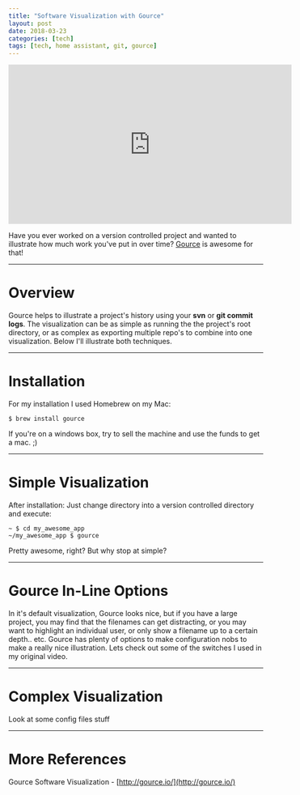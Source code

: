 ```yaml
---
title: "Software Visualization with Gource"
layout: post
date: 2018-03-23
categories: [tech]
tags: [tech, home assistant, git, gource]
---
```

<div class="embed-responsive embed-responsive-16by9">
  <iframe width="560" height="315" src="https://www.youtube.com/embed/1KsAT8h9phc?rel=0&amp;showinfo=0" frameborder="0" allow="autoplay; encrypted-media" allowfullscreen></iframe>
</div>

Have you ever worked on a version controlled project and wanted to illustrate how much work you've put in over time? [Gource](http://gource.io/) is awesome for that!


----------------------------------

# Overview
Gource helps to illustrate a project's history using your **svn** or **git commit logs**. The visualization can be as simple as running the the project's root directory, or as complex as exporting multiple repo's to combine into one visualization. Below I'll illustrate both techniques.


----------------------------------

# Installation
For my installation I used Homebrew on my Mac:
```
$ brew install gource
```
If you're on a windows box, try to sell the machine and use the funds to get a mac. ;)


----------------------------------

# Simple Visualization
After installation:
Just change directory into a version controlled directory and execute:
```
~ $ cd my_awesome_app
~/my_awesome_app $ gource
```

Pretty awesome, right? But why stop at simple?


----------------------------------

# Gource In-Line Options
In it's default visualization, Gource looks nice, but if you have a large project, you may find that the filenames can get distracting, or you may want to highlight an individual user, or only show a filename up to a certain depth.. etc. Gource has plenty of options to make configuration nobs to make a really nice illustration. Lets check out some of the switches I used in my original video.


----------------------------------

# Complex Visualization
Look at some config files stuff


----------------------------------

# More References
Gource Software Visualization - [http://gource.io/](http://gource.io/)
